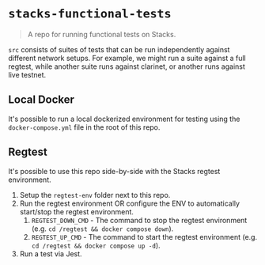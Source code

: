 # `stacks-functional-tests`

> A repo for running functional tests on Stacks.

`src` consists of suites of tests that can be run independently against different network setups.
For example, we might run a suite against a full regtest, while another suite runs against clarinet, or another runs against live testnet.

## Local Docker

It's possible to run a local dockerized environment for testing using the `docker-compose.yml` file in the root of this repo.

## Regtest

It's possible to use this repo side-by-side with the Stacks regtest environment.

1. Setup the `regtest-env` folder next to this repo.
2. Run the regtest environment OR configure the ENV to automatically start/stop the regtest environment.
   1. `REGTEST_DOWN_CMD` - The command to stop the regtest environment (e.g. `cd /regtest && docker compose down`).
   2. `REGTEST_UP_CMD` - The command to start the regtest environment (e.g. `cd /regtest && docker compose up -d`).
3. Run a test via Jest.

